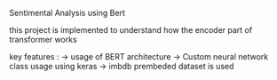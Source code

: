 Sentimental Analysis using Bert 

this project is implemented to understand how the encoder  part of transformer works 

key features :
-> usage of BERT architecture 
-> Custom neural network class usage using keras 
-> imbdb prembeded dataset is used 


